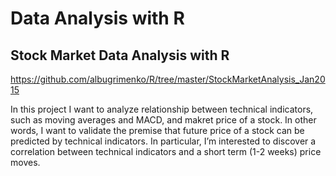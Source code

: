 # Data Analysis with R

## Stock Market Data Analysis with R
https://github.com/albugrimenko/R/tree/master/StockMarketAnalysis_Jan2015

In this project I want to analyze relationship between technical indicators, such as moving averages and MACD, and makret price of a stock. In other words, I want to validate the premise that future price of a stock can be predicted by technical indicators. In particular, I’m interested to discover a correlation between technical indicators and a short term (1-2 weeks) price moves.


